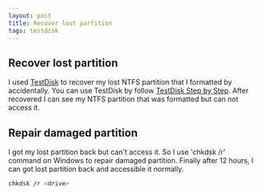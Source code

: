 ```yaml
---
layout: post
title: Recover lost partition
tags: testdisk
---
```


## Recover lost partition
I used [TestDisk](http://www.cgsecurity.org/wiki/TestDisk) to recover my lost NTFS partition that I formatted by accidentally. You can use TestDisk by follow [TestDisk Step by Step](http://www.cgsecurity.org/wiki/TestDisk_Step_By_Step). After recovered I can see my NTFS partition that was formatted but can not access it.

## Repair damaged partition
I got my lost partition back but can't access it. So I use 'chkdsk /r' command on Windows to repair damaged partition. Finally after 12 hours, I can got lost partition back and accessible it normally.

  ```sh
  chkdsk /r <drive>
  ```
